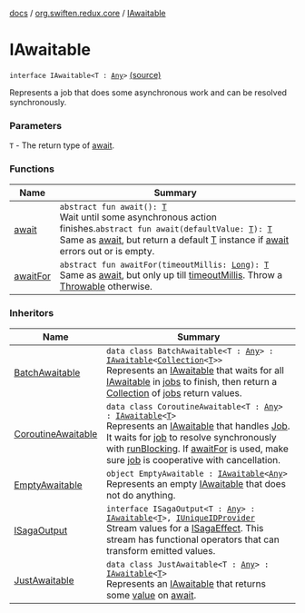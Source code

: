 [docs](../../index.md) / [org.swiften.redux.core](../index.md) / [IAwaitable](./index.md)

# IAwaitable

`interface IAwaitable<T : `[`Any`](https://kotlinlang.org/api/latest/jvm/stdlib/kotlin/-any/index.html)`>` [(source)](https://github.com/protoman92/KotlinRedux/tree/master/common/common-core/src/main/kotlin/org/swiften/redux/core/Awaitable.kt#L22)

Represents a job that does some asynchronous work and can be resolved synchronously.

### Parameters

`T` - The return type of [await](await.md).

### Functions

| Name | Summary |
|---|---|
| [await](await.md) | `abstract fun await(): `[`T`](index.md#T)<br>Wait until some asynchronous action finishes.`abstract fun await(defaultValue: `[`T`](index.md#T)`): `[`T`](index.md#T)<br>Same as [await](await.md), but return a default [T](index.md#T) instance if [await](await.md) errors out or is empty. |
| [awaitFor](await-for.md) | `abstract fun awaitFor(timeoutMillis: `[`Long`](https://kotlinlang.org/api/latest/jvm/stdlib/kotlin/-long/index.html)`): `[`T`](index.md#T)<br>Same as [await](await.md), but only up till [timeoutMillis](await-for.md#org.swiften.redux.core.IAwaitable$awaitFor(kotlin.Long)/timeoutMillis). Throw a [Throwable](https://kotlinlang.org/api/latest/jvm/stdlib/kotlin/-throwable/index.html) otherwise. |

### Inheritors

| Name | Summary |
|---|---|
| [BatchAwaitable](../-batch-awaitable/index.md) | `data class BatchAwaitable<T : `[`Any`](https://kotlinlang.org/api/latest/jvm/stdlib/kotlin/-any/index.html)`> : `[`IAwaitable`](./index.md)`<`[`Collection`](https://kotlinlang.org/api/latest/jvm/stdlib/kotlin.collections/-collection/index.html)`<`[`T`](../-batch-awaitable/index.md#T)`>>`<br>Represents an [IAwaitable](./index.md) that waits for all [IAwaitable](./index.md) in [jobs](../-batch-awaitable/jobs.md) to finish, then return a [Collection](https://kotlinlang.org/api/latest/jvm/stdlib/kotlin.collections/-collection/index.html) of [jobs](../-batch-awaitable/jobs.md) return values. |
| [CoroutineAwaitable](../-coroutine-awaitable/index.md) | `data class CoroutineAwaitable<T : `[`Any`](https://kotlinlang.org/api/latest/jvm/stdlib/kotlin/-any/index.html)`> : `[`IAwaitable`](./index.md)`<`[`T`](../-coroutine-awaitable/index.md#T)`>`<br>Represents an [IAwaitable](./index.md) that handles [Job](#). It waits for [job](../-coroutine-awaitable/job.md) to resolve synchronously with [runBlocking](#). If [awaitFor](../-coroutine-awaitable/await-for.md) is used, make sure [job](../-coroutine-awaitable/job.md) is cooperative with cancellation. |
| [EmptyAwaitable](../-empty-awaitable/index.md) | `object EmptyAwaitable : `[`IAwaitable`](./index.md)`<`[`Any`](https://kotlinlang.org/api/latest/jvm/stdlib/kotlin/-any/index.html)`>`<br>Represents an empty [IAwaitable](./index.md) that does not do anything. |
| [ISagaOutput](../../org.swiften.redux.saga.common/-i-saga-output/index.md) | `interface ISagaOutput<T : `[`Any`](https://kotlinlang.org/api/latest/jvm/stdlib/kotlin/-any/index.html)`> : `[`IAwaitable`](./index.md)`<`[`T`](../../org.swiften.redux.saga.common/-i-saga-output/index.md#T)`>, `[`IUniqueIDProvider`](../-i-unique-i-d-provider/index.md)<br>Stream values for a [ISagaEffect](../../org.swiften.redux.saga.common/-i-saga-effect.md). This stream has functional operators that can transform emitted values. |
| [JustAwaitable](../-just-awaitable/index.md) | `data class JustAwaitable<T : `[`Any`](https://kotlinlang.org/api/latest/jvm/stdlib/kotlin/-any/index.html)`> : `[`IAwaitable`](./index.md)`<`[`T`](../-just-awaitable/index.md#T)`>`<br>Represents an [IAwaitable](./index.md) that returns some [value](../-just-awaitable/value.md) on [await](../-just-awaitable/await.md). |
